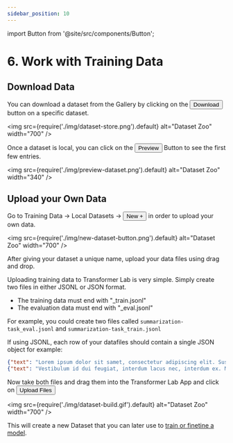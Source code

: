 ```yaml
---
sidebar_position: 10
---
```


import Button from '@site/src/components/Button';

# 6. Work with Training Data

## Download Data

You can download a dataset from the Gallery by clicking on the <Button>Download</Button> button on a specific dataset.

<img src={require('./img/dataset-store.png').default} alt="Dataset Zoo" width="700" />

Once a dataset is local, you can click on the <Button>Preview</Button> Button to see the first few entries.

<img src={require('./img/preview-dataset.png').default} alt="Dataset Zoo" width="340" />

## Upload your Own Data

Go to Training Data -> Local Datasets -> <Button>New +</Button> in order to upload your own data.

<img src={require('./img/new-dataset-button.png').default} alt="Dataset Zoo" width="700" />

After giving your dataset a unique name, upload your data files using drag and drop.

Uploading training data to Transformer Lab is very simple. Simply create two files in either JSONL or JSON format.

- The training data must end with "\_train.jsonl"
- The evaluation data must end with "\_eval.jsonl"

For example, you could create two files called `summarization-task_eval.jsonl` and `summarization-task_train.jsonl`

If using JSONL, each row of your datafiles should contain a single JSON object for example:

```json
{"text": "Lorem ipsum dolor sit samet, consectetur adipiscing elit. Suspendisse ut enim in risus cursus"}
{"text": "Vestibulum id dui feugiat, interdum lacus nec, interdum ex. Maecenas"}
```

Now take both files and drag them into the Transformer Lab App and click on <Button>Upload Files</Button>

<img src={require('./img/dataset-build.gif').default} alt="Dataset Zoo" width="700" />

This will create a new Dataset that you can later use to [train or finetine a model](./8-training.md).
